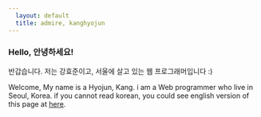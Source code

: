 ```yaml
---
  layout: default
  title: admire, kanghyojun
---
```


### Hello, 안녕하세요!

반갑습니다. 저는 강효준이고, 서울에 살고 있는 웹 프로그래머입니다 :)

Welcome, My name is a Hyojun, Kang.
i am a Web programmer who live in Seoul, Korea.
if you cannot read korean, you could see english version of this page at [here](http://admire.kr/en).
